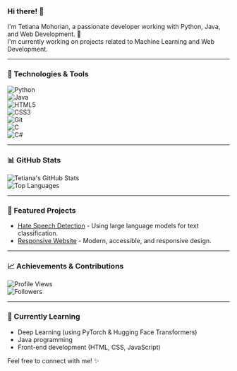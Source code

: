 ### Hi there! 👋  
I'm Tetiana Mohorian, a passionate developer working with Python, Java, and Web Development. 🚀  
I'm currently working on projects related to Machine Learning and Web Development.  

---

### 🔧 Technologies & Tools  
![Python](https://img.shields.io/badge/-Python-333333?style=flat&logo=python)  
![Java](https://img.shields.io/badge/-Java-333333?style=flat&logo=java)  
![HTML5](https://img.shields.io/badge/-HTML5-333333?style=flat&logo=html5)  
![CSS3](https://img.shields.io/badge/-CSS3-333333?style=flat&logo=css3)  
![Git](https://img.shields.io/badge/-Git-333333?style=flat&logo=git)  
![C](https://img.shields.io/badge/-C-333333?style=flat&logo=c)  
![C#](https://img.shields.io/badge/-C%23-333333?style=flat&logo=csharp)  

---

### 📊 GitHub Stats  
![Tetiana's GitHub Stats](https://github-readme-stats.vercel.app/api?username=YourUsername&show_icons=true&theme=dark)  
![Top Languages](https://github-readme-stats.vercel.app/api/top-langs/?username=YourUsername&layout=compact&theme=dark)  

---

### 📂 Featured Projects  
- [Hate Speech Detection](https://github.com/YourUsername/YourRepo) - Using large language models for text classification.  
- [Responsive Website](https://github.com/YourUsername/YourRepo) - Modern, accessible, and responsive design.  

---

### 📈 Achievements & Contributions  
![Profile Views](https://komarev.com/ghpvc/?username=YourUsername&color=blue)  
![Followers](https://img.shields.io/github/followers/YourUsername?style=social)  

---

### 🌱 Currently Learning  
- Deep Learning (using PyTorch & Hugging Face Transformers)  
- Java programming  
- Front-end development (HTML, CSS, JavaScript)  

Feel free to connect with me! ✨
